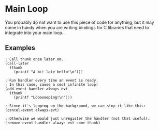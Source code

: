 # Main Loop

You probably do not want to use this piece of code for anything,
but it may come in handy when you are writing bindings for C libraries
that need to integrate into your main loop.


## Examples

```racket
; Call thunk once later on.
(call-later
  (thunk
    (printf "A bit late hello!\n")))

; Run handler every time an event is ready.
; In this case, cause a cool infinite loop!
(add-event-handler always-evt
  (thunk
    (printf "Looooooping!\n")))

; Since it's looping on the background, we can stop it like this:
(cancel-event always-evt)

; Otherwise we would just unregister the handler (not that useful).
(remove-event-handler always-evt some-thunk)
```
